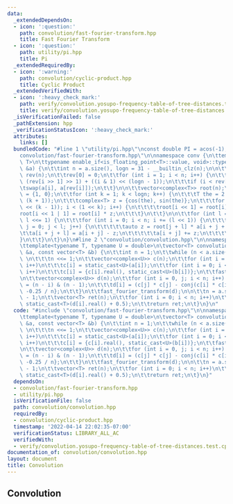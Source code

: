 ```yaml
---
data:
  _extendedDependsOn:
  - icon: ':question:'
    path: convolution/fast-fourier-transform.hpp
    title: Fast Fourier Transform
  - icon: ':question:'
    path: utility/pi.hpp
    title: Pi
  _extendedRequiredBy:
  - icon: ':warning:'
    path: convolution/cyclic-product.hpp
    title: Cyclic Product
  _extendedVerifiedWith:
  - icon: ':heavy_check_mark:'
    path: verify/convolution.yosupo-frequency-table-of-tree-distances.test.cpp
    title: verify/convolution.yosupo-frequency-table-of-tree-distances.test.cpp
  _isVerificationFailed: false
  _pathExtension: hpp
  _verificationStatusIcon: ':heavy_check_mark:'
  attributes:
    links: []
  bundledCode: "#line 1 \"utility/pi.hpp\"\nconst double PI = acos(-1);\n#line 2 \"\
    convolution/fast-fourier-transform.hpp\"\n\nnamespace conv {\n\ttemplate<typename\
    \ T>\n\ttypename enable_if<is_floating_point<T>::value, void>::type\n\tfast_fourier_transform(vector<complex<T>>\
    \ &a) {\n\t\tint n = a.size(), logn = 31 - __builtin_clz(n);\n\n\t\tvector<int>\
    \ rev(n);\n\t\trev[0] = 0;\n\t\tfor (int i = 1; i < n; i++) {\n\t\t\trev[i] =\
    \ (rev[i >> 1] >> 1) + ((i & 1) << (logn - 1));\n\t\t\tif (i < rev[i])\n\t\t\t\
    \tswap(a[i], a[rev[i]]);\n\t\t}\n\n\t\tvector<complex<T>> root(n);\n\t\troot[1]\
    \ = {1, 0};\n\t\tfor (int k = 1; k < logn; k++) {\n\t\t\tT the = 2 * PI / (1 <<\
    \ (k + 1));\n\t\t\tcomplex<T> z = {cos(the), sin(the)};\n\t\t\tfor (int i = (1\
    \ << (k - 1)); i < (1 << k); i++) {\n\t\t\t\troot[i << 1] = root[i];\n\t\t\t\t\
    root[i << 1 | 1] = root[i] * z;\n\t\t\t}\n\t\t}\n\n\t\tfor (int l = 1; l < n;\
    \ l <<= 1) {\n\t\t\tfor (int i = 0; i < n; i += (l << 1)) {\n\t\t\t\tfor (int\
    \ j = 0; j < l; j++) {\n\t\t\t\t\tauto z = root[j + l] * a[i + j + l];\n\t\t\t\
    \t\ta[i + j + l] = a[i + j] - z;\n\t\t\t\t\ta[i + j] += z;\n\t\t\t\t}\n\t\t\t\
    }\n\t\t}\n\t}\n}\n#line 2 \"convolution/convolution.hpp\"\n\nnamespace conv {\n\
    \ttemplate<typename T, typename U = double>\n\tvector<T> convolution(const vector<T>\
    \ &a, const vector<T> &b) {\n\t\tint n = 1;\n\t\twhile (n < a.size() + b.size())\
    \ \n\t\t\tn <<= 1;\n\t\tvector<complex<U>> c(n);\n\t\tfor (int i = 0; i < a.size();\
    \ i++)\n\t\t\tc[i] = static_cast<U>(a[i]);\n\t\tfor (int i = 0; i < b.size();\
    \ i++)\n\t\t\tc[i] = {c[i].real(), static_cast<U>(b[i])};\n\t\tfast_fourier_transform(c);\n\
    \n\t\tvector<complex<U>> d(n);\n\t\tfor (int i = 0, j; i < n; i++) {\n\t\t\tj\
    \ = (n - i) & (n - 1);\n\t\t\td[i] = (c[j] * c[j] - conj(c[i] * c[i])) * complex<U>{0,\
    \ -0.25 / n};\n\t\t}\n\t\tfast_fourier_transform(d);\n\n\t\tn = a.size() + b.size()\
    \ - 1;\n\t\tvector<T> ret(n);\n\t\tfor (int i = 0; i < n; i++)\n\t\t\tret[i] =\
    \ static_cast<T>(d[i].real() + 0.5);\n\t\treturn ret;\n\t}\n}\n"
  code: "#include \"convolution/fast-fourier-transform.hpp\"\n\nnamespace conv {\n\
    \ttemplate<typename T, typename U = double>\n\tvector<T> convolution(const vector<T>\
    \ &a, const vector<T> &b) {\n\t\tint n = 1;\n\t\twhile (n < a.size() + b.size())\
    \ \n\t\t\tn <<= 1;\n\t\tvector<complex<U>> c(n);\n\t\tfor (int i = 0; i < a.size();\
    \ i++)\n\t\t\tc[i] = static_cast<U>(a[i]);\n\t\tfor (int i = 0; i < b.size();\
    \ i++)\n\t\t\tc[i] = {c[i].real(), static_cast<U>(b[i])};\n\t\tfast_fourier_transform(c);\n\
    \n\t\tvector<complex<U>> d(n);\n\t\tfor (int i = 0, j; i < n; i++) {\n\t\t\tj\
    \ = (n - i) & (n - 1);\n\t\t\td[i] = (c[j] * c[j] - conj(c[i] * c[i])) * complex<U>{0,\
    \ -0.25 / n};\n\t\t}\n\t\tfast_fourier_transform(d);\n\n\t\tn = a.size() + b.size()\
    \ - 1;\n\t\tvector<T> ret(n);\n\t\tfor (int i = 0; i < n; i++)\n\t\t\tret[i] =\
    \ static_cast<T>(d[i].real() + 0.5);\n\t\treturn ret;\n\t}\n}"
  dependsOn:
  - convolution/fast-fourier-transform.hpp
  - utility/pi.hpp
  isVerificationFile: false
  path: convolution/convolution.hpp
  requiredBy:
  - convolution/cyclic-product.hpp
  timestamp: '2022-04-14 22:02:35-07:00'
  verificationStatus: LIBRARY_ALL_AC
  verifiedWith:
  - verify/convolution.yosupo-frequency-table-of-tree-distances.test.cpp
documentation_of: convolution/convolution.hpp
layout: document
title: Convolution
---
```


## Convolution